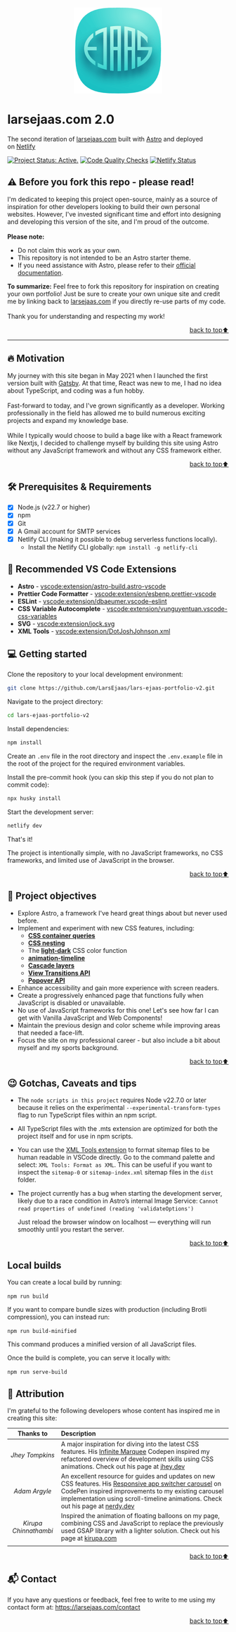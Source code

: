 <div id="top" align="center"></div>
<!-- PROJECT LOGO -->
<br />
<div align="center">
  <a href="https://larsejaas.com/">
    <img src="src/assets/images/ejaas_logo_readme.png" alt="Ejaas Logo" width="200" height="195">
  </a>
</div>

# larsejaas.com 2.0 <!-- omit in toc -->

The second iteration of [larsejaas.com](https://larsejaas.com) built with [Astro](https://astro.build/) and deployed on [Netlify](https://www.netlify.com/)

[![Project Status: Active.](https://www.repostatus.org/badges/latest/active.svg)](https://www.repostatus.org/#active)
[![Code Quality Checks](https://github.com/LarsEjaas/lars-ejaas-portfolio-v2/actions/workflows/checks.yml/badge.svg?branch=main)](https://github.com/LarsEjaas/lars-ejaas-portfolio-v2/actions/workflows/checks.yml)
[![Netlify Status](https://api.netlify.com/api/v1/badges/cab35f90-2300-41e1-b0da-524bef7b3eaf/deploy-status)](https://app.netlify.com/sites/larsejaas-v2/deploys)

## ⚠️ Before you fork this repo - please read!

I'm dedicated to keeping this project open-source, mainly as a source of inspiration for other developers looking to build their own personal websites. However, I've invested significant time and effort into designing and developing this version of the site, and I'm proud of the outcome.
<br />
<br />
**Please note:**

- Do not claim this work as your own.
- This repository is not intended to be an Astro starter theme.
- If you need assistance with Astro, please refer to their [official documentation](https://docs.astro.build/en/getting-started/).
  <br />

**To summarize:** Feel free to fork this repository for inspiration on creating your own portfolio! Just be sure to create your own unique site and credit me by linking back to [larsejaas.com](https://larsejaas.com) if you directly re-use parts of my code.
<br />
<br />
Thank you for understanding and respecting my work!

<p align="right"><a href="#top">back to top⬆️</a></p>

---

## 🔥 Motivation

My journey with this site began in May 2021 when I launched the first version built with [Gatsby](https://www.gatsbyjs.com/). At that time, React was new to me, I had no idea about TypeScript, and coding was a fun hobby.
<br />
<br />
Fast-forward to today, and I've grown significantly as a developer.
Working professionally in the field has allowed me to build numerous exciting projects and expand my knowledge base.
<br />
<br />
While I typically would choose to build a bage like with a React framework like Nextjs, I decided to challenge myself by building this site using Astro without any JavaScript framework and without any CSS framework either.

<p align="right"><a href="#top">back to top⬆️</a></p>

## 🛠️ Prerequisites & Requirements

- [x] Node.js (v22.7 or higher)
- [x] npm
- [x] Git
- [x] A Gmail account for SMTP services
- [x] Netlify CLI (making it possible to debug serverless functions locally).
  - Install the Netlify CLI globally: `npm install -g netlify-cli`

## 🔌 Recommended VS Code Extensions

- **Astro** - [vscode:extension/astro-build.astro-vscode](vscode:extension/astro-build.astro-vscode)
- **Prettier Code Formatter** - [vscode:extension/esbenp.prettier-vscode](vscode:extension/esbenp.prettier-vscode)
- **ESLint** - [vscode:extension/dbaeumer.vscode-eslint](vscode:extension/dbaeumer.vscode-eslint)
- **CSS Variable Autocomplete** - [vscode:extension/vunguyentuan.vscode-css-variables](vscode:extension/vunguyentuan.vscode-css-variables)
- **SVG** - [vscode:extension/jock.svg](vscode:extension/jock.svg)
- **XML Tools** - [vscode:extension/DotJoshJohnson.xml](vscode:extension/DotJoshJohnson.xml)

## 💻 Getting started

Clone the repository to your local development environment:

```bash
git clone https://github.com/LarsEjaas/lars-ejaas-portfolio-v2.git
```

Navigate to the project directory:

```bash
cd lars-ejaas-portfolio-v2
```

Install dependencies:

```bash
npm install
```

Create an `.env` file in the root directory and inspect the `.env.example` file in the root of the project for the required environment variables.

Install the pre-commit hook (you can skip this step if you do not plan to commit code):

```bash
npx husky install
```

Start the development server:

```bash
netlify dev
```

That's it!

The project is intentionally simple, with no JavaScript frameworks, no CSS frameworks, and limited use of JavaScript in the browser.

<p align="right"><a href="#top">back to top⬆️</a></p>

## 🎯 Project objectives

- Explore Astro, a framework I've heard great things about but never used before.
- Implement and experiment with new CSS features, including:
  - [**CSS container queries**](https://developer.mozilla.org/en-US/docs/Web/CSS/CSS_containment/Container_queries)
  - [**CSS nesting**](https://developer.mozilla.org/en-US/docs/Web/CSS/CSS_nesting)
  - The [**light-dark**](https://developer.mozilla.org/en-US/docs/Web/CSS/color_value/light-dark) CSS color function
  - [**animation-timeline**](https://developer.mozilla.org/en-US/docs/Web/CSS/animation-timeline)
  - [**Cascade layers**](https://developer.mozilla.org/en-US/docs/Learn/CSS/Building_blocks/Cascade_layers)
  - [**View Transitions API**](https://developer.mozilla.org/en-US/docs/Web/API/View_Transitions_API)
  - [**Popover API**](https://developer.mozilla.org/en-US/docs/Web/API/Popover_API)
- Enhance accessibility and gain more experience with screen readers.
- Create a progressively enhanced page that functions fully when JavaScript is disabled or unavailable.
- No use of JavaScript frameworks for this one! Let's see how far I can get with Vanilla JavaScript and Web Components!
- Maintain the previous design and color scheme while improving areas that needed a face-lift.
- Focus the site on my professional career - but also include a bit about myself and my sports background.

<p align="right"><a href="#top">back to top⬆️</a></p>

## 😉 Gotchas, Caveats and tips

- The `node scripts in this project` requires Node v22.7.0 or later because it relies on the experimental `--experimental-transform-types` flag to run TypeScript files within an npm script.
- All TypeScript files with the .mts extension are optimized for both the project itself and for use in npm scripts.
- You can use the [XML Tools extension](vscode:extension/DotJoshJohnson.xml) to format sitemap files to be human readable in VSCode directly. Go to the command palette and select: `XML Tools: Format as XML`. This can be useful if you want to inspect the `sitemap-0` or `sitemap-index.xml` sitemap files in the `dist` folder.
- The project currently has a bug when starting the development server, likely due to a race condition in Astro’s internal Image Service:
  `Cannot read properties of undefined (reading 'validateOptions')`

  Just reload the browser window on localhost — everything will run smoothly until you restart the server.

<p align="right"><a href="#top">back to top⬆️</a></p>

## Local builds

You can create a local build by running:

`npm run build`

If you want to compare bundle sizes with production (including Brotli compression), you can instead run:

`npm run build-minified`

This command produces a minified version of all JavaScript files.

Once the build is complete, you can serve it locally with:

`npm run serve-build`

## 🙏 Attribution

I'm grateful to the following developers whose content has inspired me in creating this site:

<div align="center">

|       Thanks to       | Description                                                                                                                                                                                                                                                                                                        |
| :-------------------: | :----------------------------------------------------------------------------------------------------------------------------------------------------------------------------------------------------------------------------------------------------------------------------------------------------------------- |
|    _Jhey Tompkins_    | A major inspiration for diving into the latest CSS features. His [Infinite Marquee](https://codepen.io/jh3y/pen/RwdPvvz) Codepen inspired my refactored overview of development skills using CSS animations. Check out his page at [jhey.dev](https://jhey.dev/)                                                   |
|     _Adam Argyle_     | An excellent resource for guides and updates on new CSS features. His [Responsive app switcher carousel](https://codepen.io/argyleink/pen/MWMQJQy) on CodePen inspired improvements to my existing carousel implementation using scroll-timeline animations. Check out his page at [nerdy.dev](https://nerdy.dev/) |
| _Kirupa Chinnathambi_ | Inspired the animation of floating balloons on my page, combining CSS and JavaScript to replace the previously used GSAP library with a lighter solution. Check out his page at [kirupa.com](https://www.kirupa.com/)                                                                                              |
|                       |

</div>

<p align="right"><a href="#top">back to top⬆️</a></p>

## 📬 Contact

If you have any questions or feedback, feel free to write to me using my contact form at: https://larsejaas.com/contact

<p align="right"><a href="#top">back to top⬆️</a></p>
